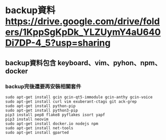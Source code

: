 # backup資料 https://drive.google.com/drive/folders/1KppSgKpDk_YLZUymY4aU640Di7DP-4_5?usp=sharing
## backup資料包含 keyboard、vim、pyhon、npm、docker
### backup完後還要再安裝相關套件
```
sudo apt-get install gcin gcin-qt5-immodule gcin-anthy gcin-voice
sudo apt-get install curl vim exuberant-ctags git ack-grep
sudo apt-get install python-pip
sudo apt-get install python3-pip
pip3 install pep8 flake8 pyflakes isort yapf
pip3 install neovim
sudo apt-get install docker.io nodejs npm
sudo apt-get install net-tools
sudo apt-get install gparted

```
